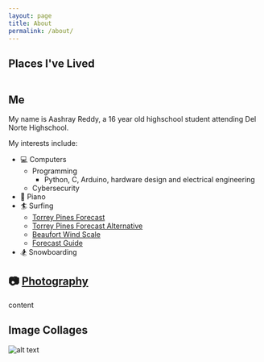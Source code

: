 ```yaml
---
layout: page
title: About
permalink: /about/
---
```


## Places I've Lived

<style>
    .grid-container {
        display: grid;
        grid-template-columns: repeat(auto-fill, minmax(150px, 1fr));
        gap: 10px;
    }

    .grid-item {
        text-align: center;
        border-radius: 5px;
    }

    .grid-item img {
        width: 100%;
        object-fit: contain;
        border-radius: 5px !important;
    }

    .grid-item p {
        margin: 5px 0;
        white-space: pre-line;
        /* Ensures line breaks are respected */
    }
</style>

<div class="grid-container" id="grid_container"></div>

<script>
    var container = document.getElementById("grid_container");
    var http_source = "https://upload.wikimedia.org/wikipedia/commons/";

    // Date variables
    var birthDate = new Date("2008-01-17");
    var moveToIndianaDate = new Date("2010-01-01");
    var moveToCaliforniaDate = new Date("2015-01-01");

    // flags
    var living_in_the_world = [
        { "flag": "0/01/Flag_of_California.svg", "greeting": "Hey!", "description": "California" },
        { "flag": "a/ac/Flag_of_Indiana.svg", "greeting": "How doo!", "description": "Indiana" }
    ];

    // adjusts the grammar based on date (ex: 1 month, 2 months)
    function pluralize(value, singular, plural = null) {
        if (value === 1) {
            return `${value} ${singular}`;
        } else if (value > 1 || value === 0) {
            return `${value} ${plural || singular + 's'}`;
        }
        return '';
    }

    // find the time difference between two dates
    function calculateTimeDiff(startDate, endDate) {
        var diff = endDate - startDate;

        var years = Math.floor(diff / (1000 * 60 * 60 * 24 * 365.25));
        var months = Math.floor((diff % (1000 * 60 * 60 * 24 * 365.25)) / (1000 * 60 * 60 * 24 * 30.44));
        var days = Math.floor((diff % (1000 * 60 * 60 * 24 * 30.44)) / (1000 * 60 * 60 * 24));
        var hours = Math.floor((diff % (1000 * 60 * 60 * 24)) / (1000 * 60 * 60));
        var minutes = Math.floor((diff % (1000 * 60 * 60)) / (1000 * 60));
        var seconds = Math.floor((diff % (1000 * 60)) / 1000);

        var timeString = `${pluralize(years, 'year')}\n${pluralize(months, 'month')}\n${pluralize(days, 'day')}`;

        if (hours > 0 || minutes > 0 || seconds > 0) {
            timeString += `\n${pluralize(hours, 'hour')}\n${pluralize(minutes, 'minute')}\n${pluralize(seconds, 'second')}`;
        }

        return timeString;
    }

    // update the date items in real time
    function updateGridItems() {
        container.innerHTML = ""; // clear existing content

        living_in_the_world.forEach((location, index) => {
            var gridItem = document.createElement("div");
            gridItem.className = "grid-item";

            var img = document.createElement("img");
            img.src = http_source + location.flag;
            img.alt = location.flag + " Flag";

            var description = document.createElement("p");
            description.textContent = location.description;

            var greeting = document.createElement("p");
            greeting.textContent = location.greeting;

            var timeLived = document.createElement("p");

            // calculate time lived based on the location
            if (index === 0) {  // California
                timeLived.textContent = `Lived here for:\n${calculateTimeDiff(moveToCaliforniaDate, (new Date()))}`;
            } else {  // Indiana
                timeLived.textContent = `Lived here for:\n${calculateTimeDiff(birthDate, moveToIndianaDate)}`;
            }

            // put it all together
            gridItem.appendChild(img);
            gridItem.appendChild(description);
            gridItem.appendChild(greeting);
            gridItem.appendChild(timeLived);

            container.appendChild(gridItem);
        });
    }

    // initial update and set interval for real-time updates every second
    updateGridItems();
    setInterval(updateGridItems, 1000);
</script>

## Me

My name is Aashray Reddy, a 16 year old highschool student attending Del Norte Highschool.

My interests include:

- 💻 Computers
  - Programming
    - Python, C, Arduino, hardware design and electrical engineering
  - Cybersecurity
- 🎹 Piano
- 🏄 Surfing
  - [Torrey Pines Forecast](https://www.surfline.com/surf-report/torrey-pines-state-beach/584204204e65fad6a7709994?camId=5fc81527bceda049ecf8ac63)
  - [Torrey Pines Forecast Alternative](https://www.surf-forecast.com/breaks/Torrey-Pines-State-Beach/forecasts/latest#)
  - [Beaufort Wind Scale](https://www.spc.noaa.gov/faq/tornado/beaufort.html)
  - [Forecast Guide](https://www.lapointcamps.com/blog/how-to-read-surf-forecast/)
- 🏂 Snowboarding

## 📷 [Photography](https://www.pixelpotpourri.com/)

content

## Image Collages

![alt text](https://github.com/user-attachments/assets/27502a63-0d74-4c24-b42f-d2ad0eca57be "Personal image collage")
